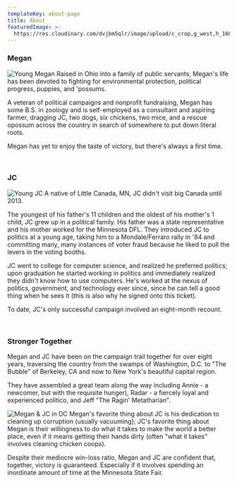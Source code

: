 ```yaml
---
templateKey: about-page
title: About
featuredImage: >-
  https://res.cloudinary.com/dvjbm5qlr/image/upload/c_crop,g_west,h_1600,w_3200/v1581400505/DSC_0032_mod_rpxaw3.jpg
---
```

### Megan

![Young Megan](https://res.cloudinary.com/dvjbm5qlr/image/upload/c_crop,g_custom,h_1300,w_1300/v1581202773/about/11709959_10206936781725599_3523722717878405974_o_i9zlwj.jpg) Raised in Ohio into a family of public servants, Megan's life has been devoted to fighting for environmental protection, political progress, puppies, and 'possums.

A veteran of political campaigns and nonprofit fundraising, Megan has some B.S. in zoology and is self-employed as a consultant and aspiring farmer, dragging JC, two dogs, six chickens, two mice, and a rescue opossum across the country in search of somewhere to put down literal roots.

Megan has yet to enjoy the taste of victory, but there's always a first time.

<br />

### JC

![Young JC](https://res.cloudinary.com/dvjbm5qlr/image/upload/v1581202773/about/Drum_Flag_JC_qheqv1.jpg) A native of Little Canada, MN, JC didn't visit big Canada until 2013.

The youngest of his father's 11 children and the oldest of his mother's 1 child, JC grew up in a political family. His father was a state representative and his mother worked for the Minnesota DFL. They introduced JC to politics at a young age, taking him to a Mondale/Ferraro rally in '84 and committing many, many instances of voter fraud because he liked to pull the levers in the voting booths.

JC went to college for computer science, and realized he preferred politics; upon graduation he started working in politics and immediately realized they didn't know how to use computers. He's worked at the nexus of politics, government, and technology ever since, since he can tell a good thing when he sees it (this is also why he signed onto this ticket).

To date, JC's only successful campaign involved an eight-month recount.

<br />

### Stronger Together

Megan and JC have been on the campaign trail together for over eight years, traversing the country from the swamps of Washington, D.C. to "The Bubble" of Berkeley, CA and now to New York's beautiful capital region.

They have assembled a great team along the way including Annie - a newcomer, but with the requisite hunger), Radar - a fiercely loyal and experienced politico, and Jeff "The Ragin' Metatharian".

![Megan & JC in DC](https://res.cloudinary.com/dvjbm5qlr/image/upload/c_scale,w_2000/v1581490422/about/IMG_20140605_232212_wpw9h4.jpg) Megan's favorite thing about JC is his dedication to cleaning up corruption (usually vacuuming); JC's favorite thing about Megan is their willingness to do what it takes to make the world a better place, even if it means getting their hands dirty (often "what it takes" involves cleaning chicken coops).

Despite their mediocre win-loss ratio, Megan and JC are confident that, together, victory is guaranteed. Especially if it involves spending an inordinate amount of time at the Minnesota State Fair.
